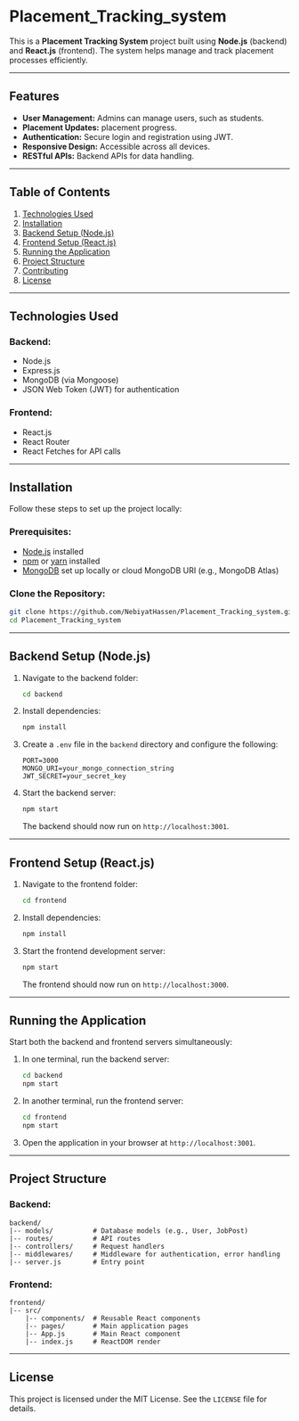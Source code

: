 # Placement_Tracking_system


This is a **Placement Tracking System** project built using **Node.js** (backend) and **React.js** (frontend). The system helps manage and track placement processes efficiently.

---

## Features

- **User Management:** Admins can manage users, such as students.
- **Placement Updates:** placement progress.
- **Authentication:** Secure login and registration using JWT.
- **Responsive Design:** Accessible across all devices.
- **RESTful APIs:** Backend APIs for data handling.

---

## Table of Contents

1. [Technologies Used](#technologies-used)
2. [Installation](#installation)
3. [Backend Setup (Node.js)](#backend-setup-nodejs)
4. [Frontend Setup (React.js)](#frontend-setup-reactjs)
5. [Running the Application](#running-the-application)
6. [Project Structure](#project-structure)
7. [Contributing](#contributing)
8. [License](#license)

---

## Technologies Used

### Backend:
- Node.js
- Express.js
- MongoDB (via Mongoose)
- JSON Web Token (JWT) for authentication

### Frontend:
- React.js
- React Router
- React Fetches for API calls

---

## Installation

Follow these steps to set up the project locally:

### Prerequisites:

- [Node.js](https://nodejs.org/) installed
- [npm](https://www.npmjs.com/) or [yarn](https://yarnpkg.com/) installed
- [MongoDB](https://www.mongodb.com/) set up locally or cloud MongoDB URI (e.g., MongoDB Atlas)

### Clone the Repository:
```bash
git clone https://github.com/NebiyatHassen/Placement_Tracking_system.git
cd Placement_Tracking_system
```

---

## Backend Setup (Node.js)

1. Navigate to the backend folder:
   ```bash
   cd backend
   ```

2. Install dependencies:
   ```bash
   npm install
   ```

3. Create a `.env` file in the `backend` directory and configure the following:
   ```env
   PORT=3000
   MONGO_URI=your_mongo_connection_string
   JWT_SECRET=your_secret_key
   ```

4. Start the backend server:
   ```bash
   npm start
   ```
   The backend should now run on `http://localhost:3001`.

---

## Frontend Setup (React.js)

1. Navigate to the frontend folder:
   ```bash
   cd frontend
   ```

2. Install dependencies:
   ```bash
   npm install
   ```

3. Start the frontend development server:
   ```bash
   npm start
   ```
   The frontend should now run on `http://localhost:3000`.

---

## Running the Application

Start both the backend and frontend servers simultaneously:

1. In one terminal, run the backend server:
   ```bash
   cd backend
   npm start
   ```

2. In another terminal, run the frontend server:
   ```bash
   cd frontend
   npm start
   ```

3. Open the application in your browser at `http://localhost:3001`.

---

## Project Structure

### Backend:
```
backend/
|-- models/          # Database models (e.g., User, JobPost)
|-- routes/          # API routes
|-- controllers/     # Request handlers
|-- middlewares/     # Middleware for authentication, error handling
|-- server.js        # Entry point
```

### Frontend:
```
frontend/
|-- src/
    |-- components/  # Reusable React components
    |-- pages/       # Main application pages
    |-- App.js       # Main React component
    |-- index.js     # ReactDOM render
```

---
## License

This project is licensed under the MIT License. See the `LICENSE` file for details.

